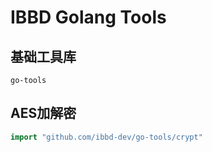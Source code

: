 # IBBD Golang Tools

## 基础工具库

`go-tools`

## AES加解密

```go
import "github.com/ibbd-dev/go-tools/crypt"
```


